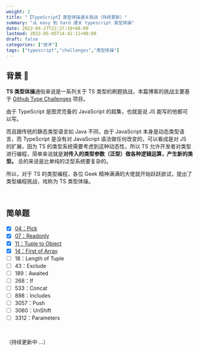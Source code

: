```yaml
---
weight: 2
title: "【TypeScript】类型体操通关挑战（持续更新）"
summary: "从 easy 到 hard 通关 typescript 类型体操"
date: 2022-04-27T22:27:18+08:00
lastmod: 2022-05-05T14:42:11+08:00
draft: false
categories: ["技术"]
tags: ["typescript","challenges","类型体操"]
---
```


## 背景 :bookmark:

**TS 类型体操**通俗来说是一系列关于 TS 类型的刷题挑战，本篇博客的挑战主要基于 [Github Type Challenges](https://github.com/type-challenges/type-challenges) 项目。

由于 TypeScript 是图灵完备的 JavaScript 的超集，也就是说 JS 能写的他都可以写。

而且跟传统的静态类型语言如 Java 不同，由于 JavaScript 本身是动态类型语言，而 TypeScript 是没有对 JavaScript 语法做任何改变的，可以看成是对 JS 的扩展，因为 TS 的类型系统需要考虑到这种动态性，所以 TS 允许开发者对类型进行编程，简单来说就是**对传入的类型参数（泛型）做各种逻辑运算，产生新的类型。** 总的来说是比单纯的泛型系统要复杂的。

所以，对于 TS 的类型编程，各位 Geek 精神满满的大佬就开始跃跃欲试，提出了类型编程挑战，戏称为 TS 类型体操。

&nbsp;

## 简单题

- [x] [04：Pick](https://wumanho.cn/posts/type-challenge-easy/#04_pick)
- [x] [07：Readonly](https://wumanho.cn/posts/type-challenge-easy/#07_readonly)
- [x] [11：Tuple to Object](https://wumanho.cn/posts/type-challenge-easy/#11_tuple_to_object)
- [x] [14：First of Array](https://wumanho.cn/posts/type-challenge-easy/#14_First)
- [ ] 18：Length of Tuple
- [ ] 43：Exclude
- [ ] 189：Awaited
- [ ] 268：If
- [ ] 533：Concat
- [ ] 898：Includes
- [ ] 3057：Push
- [ ] 3060：UnShift
- [ ] 3312：Parameters

&nbsp;

（持续更新中 ...）


